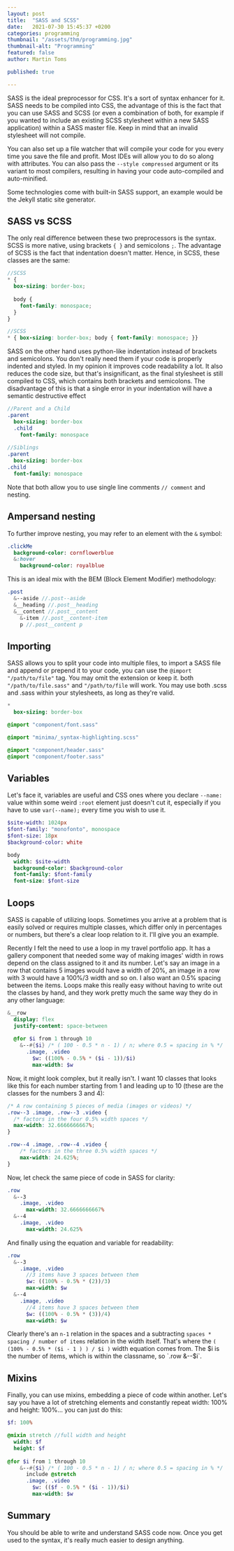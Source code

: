 ```yaml
---
layout: post
title:  "SASS and SCSS"
date:   2021-07-30 15:45:37 +0200
categories: programming
thumbnail: "/assets/thm/programming.jpg"
thumbnail-alt: "Programming"
featured: false
author: Martin Toms

published: true

---
```

SASS is the ideal preprocessor for CSS. It's a sort of syntax enhancer for it. SASS needs to be compiled into CSS, the 
advantage of this is the fact that you can use SASS and SCSS (or even a combination of both, for example if you wanted 
to include an existing SCSS stylesheet within a new SASS application) within a SASS master file. Keep in mind that an 
invalid stylesheet will not compile.

You can also set up a file watcher that will compile your code for you every time you save the file and
profit. Most IDEs will allow you to do so along with attributes. You can also pass the `--style compressed` argument
or its variant to most compilers, resulting in having your code auto-compiled and auto-minified.

Some technologies come with built-in SASS support, an example would be the Jekyll static site generator.

## SASS vs SCSS
The only real difference between these two preprocessors is the syntax. SCSS is more native, using brackets `{ }` and 
semicolons `;`. The advantage of SCSS is the fact that indentation doesn't matter. Hence, in SCSS, these classes are 
the same:

```scss
//SCSS
* {
  box-sizing: border-box;
  
  body {
    font-family: monospace;
  }
}

//SCSS
* { box-sizing: border-box; body { font-family: monospace; }}
```

SASS on the other hand uses python-like indentation instead of brackets and semicolons. You don't really need them 
if your code is properly indented and styled. In my opinion it improves code readability a lot. It also reduces the 
code size, but that's insignificant, as the final stylesheet is still compiled to CSS, which contains both brackets and 
semicolons. The disadvantage of this is that a single error in your indentation will have a semantic destructive effect

```sass
//Parent and a Child
.parent
  box-sizing: border-box
  .child
    font-family: monospace
    
//Siblings
.parent
  box-sizing: border-box
.child
  font-family: monospace
```

Note that both allow you to use single line comments `// comment` and nesting.


## Ampersand nesting

To further improve nesting, you may refer to an element with the `&` symbol:

```sass
.clickMe
  background-color: cornflowerblue
  &:hover
    background-color: royalblue
```

This is an ideal mix with the BEM (Block Element Modifier) methodology:
```sass
.post
  &--aside //.post--aside
  &__heading //.post__heading
  &__content //.post__content
    &-item //.post__content-item
    p //.post__content p
```

## Importing
SASS allows you to split your code into multiple files, to import a SASS file and append or prepend it to your code, 
you can use the `@import "/path/to/file"` tag. You may omit the extension or keep it. both `"/path/to/file.sass"` and
`"/path/to/file` will work. You may use both .scss and .sass within your stylesheets, as long as they're valid.

```sass
*
  box-sizing: border-box

@import "component/font.sass"

@import "minima/_syntax-highlighting.scss"

@import "component/header.sass"
@import "component/footer.sass"
```

## Variables
Let's face it, variables are useful and CSS ones where you declare `--name:` value within some weird `:root` element just doesn't 
cut it, especially if you have to use `var(--name);` every time you wish to use it.
```sass
$site-width: 1024px
$font-family: "monofonto", monospace
$font-size: 18px
$background-color: white

body
  width: $site-width
  background-color: $background-color
  font-family: $font-family
  font-size: $font-size
```

## Loops

SASS is capable of utilizing loops. Sometimes you arrive at a problem that is easily solved or requires multiple 
classes, which differ only in percentages or numbers, but there's a clear loop relation to it. I'll give you an 
example.

Recently I felt the need to use a loop in my travel portfolio app. It has a gallery component that needed some way of 
making images' width in rows depend on the class assigned to it and its number. Let's say an image in a row that 
contains 5 images would have a width of 20%, an image in a row with 3 would have a 100%/3 width and so on. I also want 
an 0.5% spacing between the items. Loops make this really easy without having to write out the classes by hand, and 
they work pretty much the same way they do in any other language:

```sass
&__row
  display: flex
  justify-content: space-between
  
  @for $i from 1 through 10
    &--#{$i} /* ( 100 - 0.5 * n - 1) / n; where 0.5 = spacing in % */
      .image, .video
        $w: ((100% - 0.5% * ($i - 1))/$i)
        max-width: $w
```

Now, it might look complex, but it really isn't. I want 10 classes that looks like this for each number 
starting from 1 and leading up to 10 (these are the classes for the numbers 3 and 4):

```css
/* A row containing 5 pieces of media (images or videos) */
.row--3 .image, .row--3 .video {
  /* factors in the four 0.5% width spaces */
  max-width: 32.6666666667%;
}

.row--4 .image, .row--4 .video {
    /* factors in the three 0.5% width spaces */
    max-width: 24.625%;
}
```

Now, let check the same piece of code in SASS for clarity:

```sass
.row
  &--3
    .image, .video
      max-width: 32.6666666667%
  &--4
    .image, .video
      max-width: 24.625%
```

And finally using the equation and variable for readability:

```sass
.row
  &--3
    .image, .video
      //3 items have 3 spaces between them
      $w: ((100% - 0.5% * (2))/3)
      max-width: $w
  &--4
    .image, .video
      //4 items have 3 spaces between them
      $w: ((100% - 0.5% * (3))/4)
      max-width: $w
```

Clearly there's an `n-1` relation in the spaces and a subtracting `spaces * spacing / number of items` relation in the 
width itself. That's where the `( (100% - 0.5% * ($i - 1 ) ) / $i )` width equation comes from. The $i is the number 
of items, which is within the classname, so `.row &--$i`.

## Mixins
Finally, you can use mixins, embedding a piece of code within another. Let's say you have a lot of stretching elements 
and constantly repeat width: 100% and height: 100%... you can just do this:

```sass
$f: 100%

@mixin stretch //full width and height
  width: $f
  height: $f
  
@for $i from 1 through 10
    &--#{$i} /* ( 100 - 0.5 * n - 1) / n; where 0.5 = spacing in % */
      include @stretch
      .image, .video
        $w: (($f - 0.5% * ($i - 1))/$i)
        max-width: $w
```


## Summary
You should be able to write and understand SASS code now. Once you get used to the syntax, it's really much easier to 
design anything.